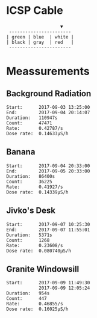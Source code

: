 # ICSP Cable
```
                    ▼
 -----------------------
| green | blue  | white |
| black | gray  | red   |
 -----------------------
```

# Meassurements
## Background Radiation
```
Start:      2017-09-03 13:25:00
End:        2017-09-04 20:14:07
Duration:   110947s
Count:      47471
Rate:       0.42787/s
Dose rate:  0.14633μS/h
```

## Banana
```
Start:      2017-09-04 20:33:00
End:        2017-09-05 20:33:00
Duration:   86400s
Count:      36225
Rate:       0.41927/s
Dose rate:  0.14339μS/h
```

## Jivko's Desk
```
Start:      2017-09-07 10:25:30
End:        2017-09-07 11:55:01
Duration:   5371s
Count:      1268
Rate:       0.23608/s
Dose rate:  0.080740μS/h
```

## Granite Windowsill
```
Start:      2017-09-09 11:49:30
            2017-09-09 12:05:24
Duration:   954s
Count:      447
Rate:       0.46855/s
Dose rate:  0.16025μS/h
```
